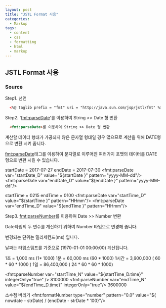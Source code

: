 ```yaml
---
layout: post
title: "JSTL Format 사용"
categories:
  - Markup
tags:
  - content
  - css
  - formatting
  - html
  - markup
---
```


## JSTL Format 사용

### Source

Step1. 선언
```html
  <%@ taglib prefix = "fmt" uri = "http://java.sun.com/jsp/jstl/fmt" %>
```

Step2. '<fmt:parseDate>'를 이용하여 String >> Date 형 변환
```html
  <fmt:parseDate>를 이용하여 String >> Date 형 변환
```

계산할 데이터 형태가 가공되지 않은 문자열 형태일 경우 많으므로 계산을 위해 DATE형으로 변환 시켜 줍니다.

<fmt:parseDate>태그를 이용하여 문자열로 이루어진 여러가지 포맷의 데이터를 DATE형으로 변환 시킬 수 있습니다.

startDate = 2017-07-27 endDate = 2017-07-30 <fmt:parseDate var="startDate_D" value="${startDate }" pattern="yyyy-MM-dd"/> <fmt:parseDate var="endDate_D" value="${endDate }" pattern="yyyy-MM-dd"/>

startTime = 0215 endTime = 0100 <fmt:parseDate var="startTime_D" value="${startTime }" pattern="HHmm"/> <fmt:parseDate var="endTime_D" value="${endTime }" pattern="HHmm"/>

Step3. <fmt:parseNumber>를 이용하여 Date >> Number 변환

Date타입의 두 변수를 계산하기 위하여 Number 타입으로 변경해 줍니다.

변경되는 단위는 밀리세컨드(ms) 입니다.

날짜는 타임스탬프를 기준으로 (1970-01-01 00:00:00) 계산됩니다.

1초 = 1,000 ms (1* 1000) 1분 = 60,000 ms (60 * 1000) 1시간 = 3,600,000 ( 60 * 60 * 1000 ) 1일 = 86,400,000 ( 24 * 60 * 60 * 1000)

<fmt:parseNumber var="startTime_N" value="${startTime_D.time}" integerOnly="true" /> 8100000 <fmt:parseNumber var="endTime_N" value="${endTime_D.time}" integerOnly="true"/> 3600000

소수점 버리기 <fmt:formatNumber type="number" pattern="0.0" value="${ nowdate - strDate) / (endDate - strDate * 100}"/>